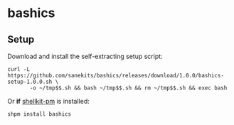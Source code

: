 # bashics

## Setup

Download and install the self-extracting setup script:

```
curl -L https://github.com/sanekits/bashics/releases/download/1.0.0/bashics-setup-1.0.0.sh \
       -o ~/tmp$$.sh && bash ~/tmp$$.sh && rm ~/tmp$$.sh && exec bash
```

Or **if** [shellkit-pm](https://github.com/sanekits/shellkit-pm) is installed:

    shpm install bashics

##
